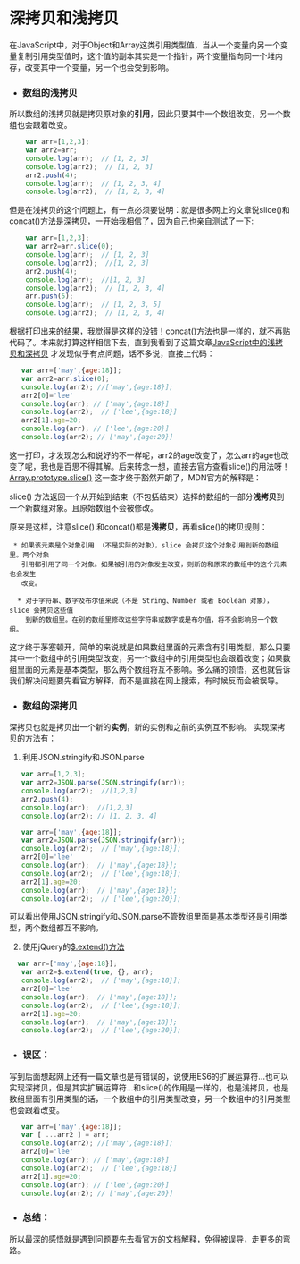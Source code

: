 # 深拷贝和浅拷贝

在JavaScript中，对于Object和Array这类引用类型值，当从一个变量向另一个变量复制引用类型值时，这个值的副本其实是一个指针，两个变量指向同一个堆内存，改变其中一个变量，另一个也会受到影响。

* ### 数组的浅拷贝

所以数组的浅拷贝就是拷贝原对象的**引用**，因此只要其中一个数组改变，另一个数组也会跟着改变。
```js
    var arr=[1,2,3];
    var arr2=arr;
    console.log(arr);  // [1, 2, 3]
    console.log(arr2);  // [1, 2, 3]
    arr2.push(4);
    console.log(arr);  // [1, 2, 3, 4]
    console.log(arr2);  // [1, 2, 3, 4]
```
但是在浅拷贝的这个问题上，有一点必须要说明：就是很多网上的文章说slice()和concat()方法是深拷贝，一开始我相信了，因为自己也亲自测试了一下:

```js
    var arr=[1,2,3];
    var arr2=arr.slice(0);
    console.log(arr);  // [1, 2, 3]
    console.log(arr2);  //[1, 2, 3]
    arr2.push(4);
    console.log(arr);  //[1, 2, 3]
    console.log(arr2);  // [1, 2, 3, 4]
    arr.push(5);
    console.log(arr);  // [1, 2, 3, 5]
    console.log(arr2);  // [1, 2, 3, 4]
```
根据打印出来的结果，我觉得是这样的没错！concat()方法也是一样的，就不再贴代码了。本来就打算这样相信下去，直到我看到了这篇文章[JavaScript中的浅拷贝和深拷贝](https://segmentfault.com/a/1190000008637489)
才发现似乎有点问题，话不多说，直接上代码：
```js
   var arr=['may',{age:18}];
   var arr2=arr.slice(0);
   console.log(arr2); //['may',{age:18}];
   arr2[0]='lee' 
   console.log(arr); // ['may',{age:18}]
   console.log(arr2);  // ['lee',{age:18}]
   arr2[1].age=20;
   console.log(arr); // ['lee',{age:20}]
   console.log(arr2); // ['may',{age:20}]
```
这一打印，才发现怎么和说好的不一样呢，arr2的age改变了，怎么arr的age也改变了呢，我也是百思不得其解。后来转念一想，直接去官方查看slice()的用法呀！[Array.prototype.slice()](https://developer.mozilla.org/zh-CN/docs/Web/JavaScript/Reference/Global_Objects/Array/slice)
这一查才终于豁然开朗了，MDN官方的解释是：

slice() 方法返回一个从开始到结束（不包括结束）选择的数组的一部分**浅拷贝**到一个新数组对象。且原始数组不会被修改。

原来是这样，注意slice() 和concat()都是**浅拷贝**，再看slice()的拷贝规则：

     * 如果该元素是个对象引用 （不是实际的对象），slice 会拷贝这个对象引用到新的数组里。两个对象 
       引用都引用了同一个对象。如果被引用的对象发生改变，则新的和原来的数组中的这个元素也会发生 
       改变。

      * 对于字符串、数字及布尔值来说（不是 String、Number 或者 Boolean 对象），slice 会拷贝这些值 
        到新的数组里。在别的数组里修改这些字符串或数字或是布尔值，将不会影响另一个数组。
这才终于茅塞顿开，简单的来说就是如果数组里面的元素含有引用类型，那么只要其中一个数组中的引用类型改变，另一个数组中的引用类型也会跟着改变；如果数组里面的元素是基本类型，那么两个数组将互不影响。多么痛的领悟，这也就告诉我们解决问题要先看官方解释，而不是直接在网上搜索，有时候反而会被误导。

* ### 数组的深拷贝

深拷贝也就是拷贝出一个新的**实例**，新的实例和之前的实例互不影响。
实现深拷贝的方法有：
1. 利用JSON.stringify和JSON.parse
```js
   var arr=[1,2,3];
   var arr2=JSON.parse(JSON.stringify(arr));
   console.log(arr2);  //[1,2,3]
   arr2.push(4);
   console.log(arr);  //[1,2,3]
   console.log(arr2); // [1, 2, 3, 4]
```
```js
   var arr=['may',{age:18}];
   var arr2=JSON.parse(JSON.stringify(arr));
   console.log(arr2);  // ['may',{age:18}];
   arr2[0]='lee'
   console.log(arr);  // ['may',{age:18}];
   console.log(arr2);  // ['lee',{age:18}];
   arr2[1].age=20;
   console.log(arr);  // ['may',{age:18}];
   console.log(arr2);  // ['lee',{age:20}];
```
可以看出使用JSON.stringify和JSON.parse不管数组里面是基本类型还是引用类型，两个数组都互不影响。

2. 使用jQuery的[$.extend()方法](http://www.css88.com/jqapi-1.9/jQuery.extend/)

```js
  var arr=['may',{age:18}];
   var arr2=$.extend(true, {}, arr);
   console.log(arr2);  // ['may',{age:18}];
   arr2[0]='lee'
   console.log(arr);  // ['may',{age:18}];
   console.log(arr2);  // ['lee',{age:18}];
   arr2[1].age=20;
   console.log(arr);  // ['may',{age:18}];
   console.log(arr2);  // ['lee',{age:20}];
```
* ### 误区：
写到后面想起网上还有一篇文章也是有错误的，说使用ES6的扩展运算符...也可以实现深拷贝，但是其实扩展运算符...和slice()的作用是一样的，也是浅拷贝，也是数组里面有引用类型的话，一个数组中的引用类型改变，另一个数组中的引用类型也会跟着改变。
```js
   var arr=['may',{age:18}];
   var [ ...arr2 ] = arr;
   console.log(arr2); //['may',{age:18}];
   arr2[0]='lee' 
   console.log(arr); // ['may',{age:18}]
   console.log(arr2);  // ['lee',{age:18}]
   arr2[1].age=20;
   console.log(arr); // ['lee',{age:20}]
   console.log(arr2); // ['may',{age:20}]
```
* ### 总结：
所以最深的感悟就是遇到问题要先去看官方的文档解释，免得被误导，走更多的弯路。